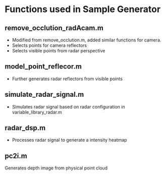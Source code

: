 # Functions used in Sample Generator

## remove_occlution_radAcam.m
- Modified from remove_occlution.m, added similar functions for camera.
- Selects points for camera reflectors
- Selects visible points from radar perspective

## model_point_reflecor.m
- Further generates radar reflectors from visible points

## simulate_radar_signal.m
- Simulates radar signal based on radar configuration in variable_library_radar.m

## radar_dsp.m
- Processes radar signal to generate a intensity heatmap

## pc2i.m
  Generates depth image from physical point cloud
